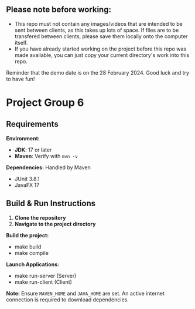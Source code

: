 ## Please note before working:

- This repo must not contain any images/videos that are intended to be sent between clients, as this takes up lots of space. If files are to be transfered between clients, please save them locally onto the computer itself.
- If you have already started working on the project before this repo was made available, you can just copy your current directory's work into this repo.

Reminder that the demo date is on the 28 February 2024. Good luck and try to have fun!

# Project Group 6

## Requirements

**Environment:**

- **JDK**: 17 or later
- **Maven**: Verify with `mvn -v`

**Dependencies:** Handled by Maven

- JUnit 3.8.1
- JavaFX 17

## Build & Run Instructions

1. **Clone the repository**
2. **Navigate to the project directory**

**Build the project:**

- make build
- make compile

**Launch Applications:**

- make run-server (Server)
- make run-client (Client)

**Note:** Ensure `MAVEN_HOME` and `JAVA_HOME` are set. An active internet connection is required to download dependencies.
